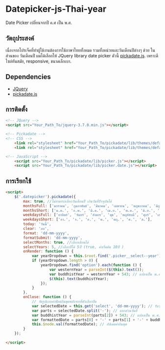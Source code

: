 # Datepicker-js-Thai-year
Date Picker เปลี่ยนจากปี ค.ศ เป็น พ.ศ.

## วัตถุประสงค์
เนื่องจากโปรเจ็คที่ทำผู้ใช้งานต้องการใช้ภาษาไทยทั้งหมด รวมทั้งหน่วยและวันเดือนปีต่างๆ ด้วย ในส่วนของ วันเดือนปี ผมได้เลือกให้ JQuery library date picker ตัวนี้ [pickadate.js](https://amsul.ca/pickadate.js/). เพราะดีไซล์ทันสมัย, responsive, ขนาดเล็กเบา. 

## Dependencies
- [JQuery](https://jquery.com/)
- [pickadate.js](https://amsul.ca/pickadate.js/)


## การติดตั้ง
```html
<!-- JQuery -->
<script src="Your_Path_To/jquery-3.7.0.min.js"></script>

<!-- Pickadate -->
<!-- CSS -->
    <link rel="stylesheet" href="Your_Path_To/pickadate/lib/themes/default.css">
    <link rel="stylesheet" href="Your_Path_To/pickadate/lib/themes/default.date.css">

<!-- JavaScript -->
    <script src="Your_Path_To/pickadate/lib/picker.js"></script>
    <script src="Your_Path_To/pickadate/lib/picker.date.js"></script>
```

## การเรียกใช้
```html
<script>
    $('.datepicker').pickadate({
        max: true, //ไม่สามารถเลือกวันเดือนปี เกินวันที่ปัจจุบันได้
        monthsFull: ['มกราคม', 'กุมภาพันธ์', 'มีนาคม', 'เมษายน', 'พฤษภาคม', 'มิถุนายน', 'กรกฎาคม', 'สิงหาคม', 'กันยายน', 'ตุลาคม', 'พฤศจิกายน', 'ธันวาคม'],
        monthsShort: ['ม.ค.', 'ก.พ.', 'มี.ค.', 'เม.ย.', 'พ.ค.', 'มิ.ย.', 'ก.ค.', 'ส.ค.', 'ก.ย.', 'ต.ค.', 'พ.ย.', 'ธ.ค.'],
        weekdaysFull: ['อาทิตย์', 'จันทร์', 'อังคาร', 'พุธ', 'พฤหัสบดี', 'ศุกร์', 'เสาร์'],
        weekdaysShort: ['อา.', 'จ.', 'อ.', 'พ.', 'พฤ.', 'ศ.', 'ส.'],
        today: 'วันนี้',
        clear: 'ลบ',
        format: 'dd-mm-yyyy',
        formatSubmit: 'dd-mm-yyyy',
        selectMonths: true, //เลือกเดือนได้
        selectYears: 5, //เลือกปีได้ 5ปี (true, ค่าเริ่มต้น 10ปี )
        onRender: function () {
            var yearDropdown = this.$root.find('.picker__select--year');
            if (yearDropdown.length > 0) {
                yearDropdown.find('option').each(function () {
                    var westernYear = parseInt($(this).text());
                    var buddhistYear = westernYear + 543; // แปลงเป็น พ.ศ.
                    $(this).text(buddhistYear);
                });
            }
        },
        onClose: function () {
            // จัดรูปแบบค่าฟิลด์อินพุตหลังจากที่ตัวเลือกปิด
            var selectedDate = this.get('select', 'dd-mm-yyyy'); // รับวันที่เลือก
            var parts = selectedDate.split('-'); // แยกส่วนวันที่
            var buddhistYear = parseInt(parts[2]) + 543; // แปลงเป็น พ.ศ. (เนื่องจากค่าใน input จะยังเป็น ค.ศ. จึงต้องแปลงอีกรอบ)
            var formattedDate = parts[0] + '-' + parts[1] + '-' + buddhistYear; // จัดวันที่ใหม่
            this.$node.val(formattedDate); // อัปเดตค่าอินพุต
        }
    });
    
</script>

```
